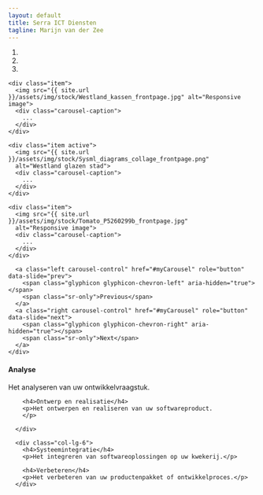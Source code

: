```yaml
---
layout: default
title: Serra ICT Diensten
tagline: Marijn van der Zee
---
```


<div id="myCarousel" class="carousel slide" data-ride="carousel">
      <!-- Indicators -->
      <ol class="carousel-indicators">
        <li data-target="#myCarousel" data-slide-to="0" class="active"></li>
        <li data-target="#myCarousel" data-slide-to="1"></li>
        <li data-target="#myCarousel" data-slide-to="2"></li>
      </ol>
        <div class="carousel-inner" role="listbox">

    <div class="item">
      <img src="{{ site.url }}/assets/img/stock/Westland_kassen_frontpage.jpg" alt="Responsive image">
      <div class="carousel-caption">
        ...
      </div>
    </div>

    <div class="item active">
      <img src="{{ site.url }}/assets/img/stock/Sysml_diagrams_collage_frontpage.png" 
      alt="Westland glazen stad">
      <div class="carousel-caption">
        ...
      </div>
    </div>

    <div class="item">
      <img src="{{ site.url }}/assets/img/stock/Tomato_P5260299b_frontpage.jpg"
      alt="Responsive image">
      <div class="carousel-caption">
        ...
      </div>
    </div>
    
  </div>

      <a class="left carousel-control" href="#myCarousel" role="button" data-slide="prev">
        <span class="glyphicon glyphicon-chevron-left" aria-hidden="true"></span>
        <span class="sr-only">Previous</span>
      </a>
      <a class="right carousel-control" href="#myCarousel" role="button" data-slide="next">
        <span class="glyphicon glyphicon-chevron-right" aria-hidden="true"></span>
        <span class="sr-only">Next</span>
      </a>
    </div>

  <!-- 
<div id="carousel-example-generic" class="carousel slide" data-ride="carousel">
  <ol class="carousel-indicators">
    <li data-target="#carousel-example-generic" data-slide-to="0" class="active"></li>
    <li data-target="#carousel-example-generic" data-slide-to="1"></li>
    <li data-target="#carousel-example-generic" data-slide-to="2"></li>
  </ol>

  <div class="carousel-inner" role="listbox">

    <div class="item">
      <img src="{{ site.url }}/assets/img/stock/Westland_kassen_frontpage.jpg" class="img-responsive" alt="Responsive image">
      <div class="carousel-caption">
        ...
      </div>
    </div>

    <div class="item active">
      <img src="{{ site.url }}/assets/img/stock/Sysml_diagrams_collage_frontpage.png" class="img-responsive" alt="Westland glazen stad">
      <div class="carousel-caption">
        ...
      </div>
    </div>

    <div class="item">
      <img src="{{ site.url }}/assets/img/stock/Tomato_P5260299b_frontpage.jpg" class="img-responsive" alt="Responsive image">
      <div class="carousel-caption">
        ...
      </div>
    </div>
    
  </div>

  <a class="left carousel-control" href="#carousel-example-generic" role="button" data-slide="prev">
    <span class="glyphicon glyphicon-chevron-left" aria-hidden="true"></span>
    <span class="sr-only">Previous</span>
  </a>
  <a class="right carousel-control" href="#carousel-example-generic" role="button" data-slide="next">
    <span class="glyphicon glyphicon-chevron-right" aria-hidden="true"></span>
    <span class="sr-only">Next</span>
  </a>
</div>
-->

<!--
<div class="jumbotron">
    <h1>Serra ICT Diensten</h1>
    <p class="lead">
        Serra ICT Diensten realiseert softwareoplossingen voor de glastuinbouw. Serra levert diensten op het gebied van softwareontwikkeling, systeemintegratie en procesverbetering.
    </p>
    <p>
        <a class="btn btn-lg btn-success" 
           href="{{ site.url }}/pages/contact.html" 
           role="button">
            <span class="glyphicon glyphicon-phone" aria-hidden="true"></span> Contact
        </a> 
        <a class="btn btn-lg btn-primary" 
           href="{{ site.url }}/pages/services" 
           role="button">
           <span class="glyphicon glyphicon-thumbs-up" aria-hidden="true"></span> Diensten</a>
    </p>
</div>
-->

<div class="container marketing">
  <div class="row marketing">
      <div class="col-lg-6">
        <h4>Analyse</h4>
        <p>Het analyseren van uw ontwikkelvraagstuk.</p>

        <h4>Ontwerp en realisatie</h4>
        <p>Het ontwerpen en realiseren van uw softwareproduct.
        </p>

      </div>

      <div class="col-lg-6">
        <h4>Systeemintegratie</h4>
        <p>Het integreren van softwareoplossingen op uw kwekerij.</p>
        
        <h4>Verbeteren</h4>
        <p>Het verbeteren van uw productenpakket of ontwikkelproces.</p>
      </div>
  </div>
</div>
